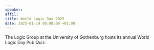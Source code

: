 ```yaml
---
speaker:
affil: 
title: World Logic Day 2025
date: 2025-01-14 00:00:00 +01:00
---
```


The Logic Group at the University of Gothenburg hosts its annual World Logic Day Pub Quiz.